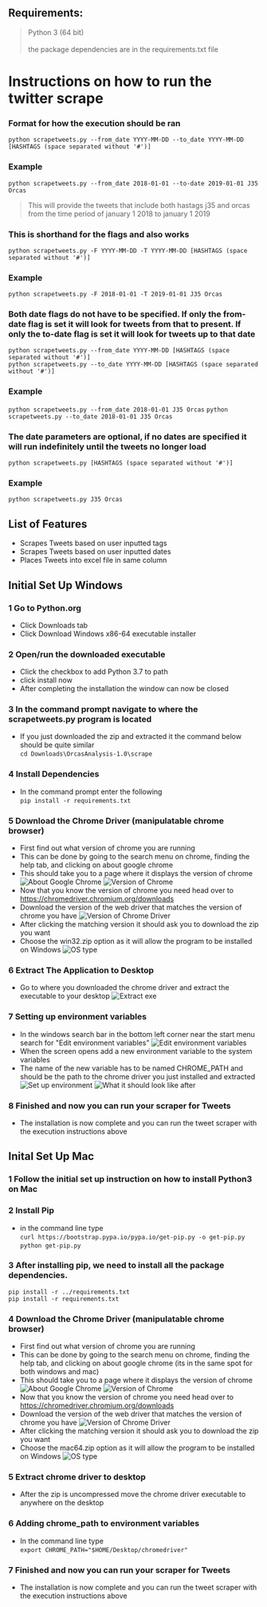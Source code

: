 ## Requirements:
>Python 3 (64 bit) <br />  
>the package dependencies are in the requirements.txt file

# Instructions on how to run the twitter scrape

### Format for how the execution should be ran
`python scrapetweets.py --from_date YYYY-MM-DD --to_date YYYY-MM-DD [HASHTAGS (space separated without '#')]`

### Example
`python scrapetweets.py --from_date 2018-01-01 --to-date 2019-01-01 J35 Orcas`
> This will provide the tweets that include both hastags j35 and orcas from the time period of january 1 2018 to january 1 2019

### This is shorthand for the flags and also works
`python scrapetweets.py -F YYYY-MM-DD -T YYYY-MM-DD [HASHTAGS (space separated without '#')]`

### Example
`python scrapetweets.py -F 2018-01-01 -T 2019-01-01 J35 Orcas`

### Both date flags do not have to be specified. If only the from-date flag is set it will look for tweets from that to present. If only the to-date flag is set it will look for tweets up to that date
`python scrapetweets.py --from_date YYYY-MM-DD [HASHTAGS (space separated without '#')]`<br />
`python scrapetweets.py --to_date YYYY-MM-DD [HASHTAGS (space separated without '#')]`

### Example
`python scrapetweets.py --from_date 2018-01-01 J35 Orcas`
`python scrapetweets.py --to_date 2018-01-01 J35 Orcas` <br />

### The date parameters are optional, if no dates are specified it will run indefinitely until the tweets no longer load
`python scrapetweets.py [HASHTAGS (space separated without '#')]`

### Example
`python scrapetweets.py J35 Orcas`

## List of Features
- Scrapes Tweets based on user inputted tags <br />
- Scrapes Tweets based on user inputted dates <br />
- Places Tweets into excel file in same column <br />

## Initial Set Up Windows
### 1 Go to Python.org
- Click Downloads tab
- Click Download Windows x86-64 executable installer
### 2 Open/run the downloaded executable
- Click the checkbox to add Python 3.7 to path
- click install now
- After completing the installation the window can now be closed
### 3 In the command prompt navigate to where the scrapetweets.py program is located
- If you just downloaded the zip and extracted it the command below should be quite similar <br/>
`cd Downloads\OrcasAnalysis-1.0\scrape`
### 4 Install Dependencies
- In the command prompt enter the following<br/>
`pip install -r requirements.txt`
### 5 Download the Chrome Driver (manipulatable chrome browser)
- First find out what version of chrome you are running
- This can be done by going to the search menu on chrome, finding the help tab, and clicking on about google chrome
- This should take you to a page where it displays the version of chrome
![About Google Chrome](./img/aboutchrome.png)
![Version of Chrome](./img/versionchrome.png)
- Now that you know the version of chrome you need head over to <https://chromedriver.chromium.org/downloads>
- Download the version of the web driver that matches the version of chrome you have
![Version of Chrome Driver](./img/versionschromedriver.png)
- After clicking the matching version it should ask you to download the zip you want
- Choose the win32.zip option as it will allow the program to be installed on Windows
![OS type](./img/ostype.png)
### 6 Extract The Application to Desktop
- Go to where you downloaded the chrome driver and extract the executable to your desktop
![Extract exe](./img/extractexe.png)
### 7 Setting up environment variables
- In the windows search bar in the bottom left corner near the start menu search for "Edit environment variables"
![Edit environment variables](./img/windowssearch.png)
- When the screen opens add a new environment variable to the system variables
- The name of the new variable has to be named CHROME_PATH and should be the path to the chrome driver you just installed and extracted
![Set up environment](./img/setupenvironment.png)
![What it should look like after](./img/whatitshouldlooklike.png)
### 8 Finished and now you can run your scraper for Tweets
- The installation is now complete and you can run the tweet scraper with the execution instructions above

## Inital Set Up Mac
### 1 Follow the initial set up instruction on how to install Python3 on Mac
### 2 Install Pip
- in the command line type <br/>
`curl https://bootstrap.pypa.io/pypa.io/get-pip.py -o get-pip.py` <br/>
`python get-pip.py`
### 3 After installing pip, we need to install all the package dependencies. <br/>
`pip install -r ../requirements.txt` <br/>
`pip install -r requirements.txt` <br/>
### 4 Download the Chrome Driver (manipulatable chrome browser)
- First find out what version of chrome you are running
- This can be done by going to the search menu on chrome, finding the help tab, and clicking on about google chrome (its in the same spot for both windows and mac)
- This should take you to a page where it displays the version of chrome
![About Google Chrome](./img/aboutchrome.png)
![Version of Chrome](./img/versionchrome.png)
- Now that you know the version of chrome you need head over to <https://chromedriver.chromium.org/downloads>
- Download the version of the web driver that matches the version of chrome you have
![Version of Chrome Driver](./img/versionschromedriver.png)
- After clicking the matching version it should ask you to download the zip you want
- Choose the mac64.zip option as it will allow the program to be installed on Windows
![OS type](./img/ostype.png)
### 5 Extract chrome driver to desktop
- After the zip is uncompressed move the chrome driver executable to anywhere on the desktop
### 6 Adding chrome_path to environment variables
- In the command line type <br/>
`export CHROME_PATH="$HOME/Desktop/chromedriver"`
### 7 Finished and now you can run your scraper for Tweets
- The installation is now complete and you can run the tweet scraper with the execution instructions above
